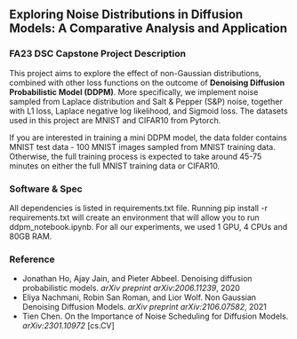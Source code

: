 ## Exploring Noise Distributions in Diffusion Models: A Comparative Analysis and Application
### FA23 DSC Capstone Project Description
This project aims to explore the effect of non-Gaussian distributions, combined with other loss functions on the outcome of **Denoising Diffusion Probabilistic Model (DDPM)**. More specifically, we implement noise sampled from Laplace distribution and Salt & Pepper (S&P) noise, together with L1 loss, Laplace negative log likelihood, and Sigmoid loss. The datasets used in this project are MNIST and CIFAR10 from Pytorch.

If you are interested in training a mini DDPM model, the data folder contains MNIST test data - 100 MNIST images sampled from MNIST training data. Otherwise, the full training process is expected to take around 45-75 minutes on either the full MNIST training data or CIFAR10.

### Software & Spec
All dependencies is listed in requirements.txt file. Running pip install -r requirements.txt will create an environment that will allow you to run ddpm_notebook.ipynb. For all our experiments, we used 1 GPU, 4 CPUs and 80GB RAM.

### Reference
- Jonathan Ho, Ajay Jain, and Pieter Abbeel. Denoising diffusion probabilistic models. *arXiv preprint arXiv:2006.11239*, 2020
- Eliya Nachmani, Robin San Roman, and Lior Wolf. Non Gaussian Denoising Diffusion Models. *arXiv preprint arXiv:2106.07582*, 2021
- Tien Chen. On the Importance of Noise Scheduling for Diffusion Models. *arXiv:2301.10972* [cs.CV]
